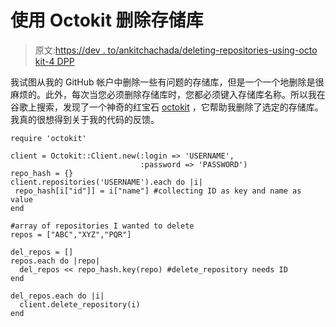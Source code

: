 # 使用 Octokit 删除存储库

> 原文:[https://dev . to/ankitchachada/deleting-repositories-using-octo kit-4 DPP](https://dev.to/ankitchachada/deleting-repositories-using-octokit-4dpp)

我试图从我的 GitHub 帐户中删除一些有问题的存储库，但是一个一个地删除是很麻烦的。此外，每次当您必须删除存储库时，您都必须键入存储库名称。所以我在谷歌上搜索，发现了一个神奇的红宝石 [octokit](https://github.com/octokit/octokit.rb) ，它帮助我删除了选定的存储库。我真的很想得到关于我的代码的反馈。

```
require 'octokit'

client = Octokit::Client.new(:login => 'USERNAME',
                             :password => 'PASSWORD')
repo_hash = {}
client.repositories('USERNAME').each do |i|
 repo_hash[i["id"]] = i["name"] #collecting ID as key and name as value
end

#array of repositories I wanted to delete
repos = ["ABC","XYZ","PQR"]

del_repos = []
repos.each do |repo|
  del_repos << repo_hash.key(repo) #delete_repository needs ID 
end

del_repos.each do |i|
  client.delete_repository(i)
end 
```